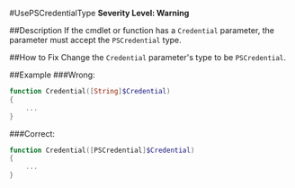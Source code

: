 ﻿#UsePSCredentialType
**Severity Level: Warning**

##Description
If the cmdlet or function has a `Credential` parameter, the parameter must accept the `PSCredential` type.

##How to Fix
Change the `Credential` parameter's type to be `PSCredential`.

##Example
###Wrong:
``` PowerShell
function Credential([String]$Credential)
{
	...
}
```

###Correct:
``` PowerShell
function Credential([PSCredential]$Credential)
{
	...
}
```
